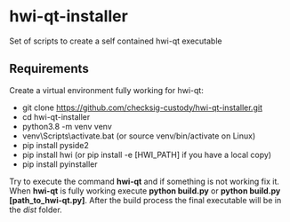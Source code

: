 # hwi-qt-installer
Set of scripts to create a self contained hwi-qt executable

## Requirements

Create a virtual environment fully working for hwi-qt:

- git clone https://github.com/checksig-custody/hwi-qt-installer.git
- cd hwi-qt-installer
- python3.8 -m venv venv
- venv\Scripts\activate.bat (or source venv/bin/activate on Linux)
- pip install pyside2
- pip install hwi (or pip install -e [HWI_PATH] if you have a local copy)
- pip install pyinstaller

Try to execute the command **hwi-qt** and if something is not working fix it.
When **hwi-qt** is fully working execute **python build.py** or **python build.py [path_to_hwi-qt.py]**.
After the build process the final executable will be in the *dist* folder.
